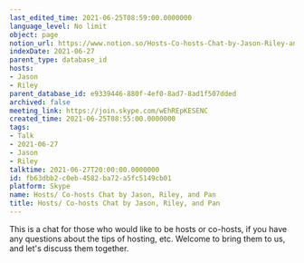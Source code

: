 ```yaml
---
last_edited_time: 2021-06-25T08:59:00.0000000
language_level: No limit
object: page
notion_url: https://www.notion.so/Hosts-Co-hosts-Chat-by-Jason-Riley-and-Pan-fb63dbb2c0eb4582ba72a5fc5149cb01
indexDate: 2021-06-27
parent_type: database_id
hosts:
- Jason
- Riley
parent_database_id: e9339446-880f-4ef0-8ad7-8ad1f507dded
archived: false
meeting_link: https://join.skype.com/wEhREpKESENC
created_time: 2021-06-25T08:55:00.0000000
tags:
- Talk
- 2021-06-27
- Jason
- Riley
talktime: 2021-06-27T20:00:00.0000000
id: fb63dbb2-c0eb-4582-ba72-a5fc5149cb01
platform: Skype
name: Hosts/ Co-hosts Chat by Jason, Riley, and Pan
title: Hosts/ Co-hosts Chat by Jason, Riley, and Pan
---
```


This is a chat for those who would like to be hosts or co-hosts, if you have any questions about the tips of hosting, etc. Welcome to bring them to us, and let's discuss them together.

